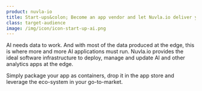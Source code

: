 ```yaml
---
product: nuvla-io
title: Start-ups&colon; Become an app vendor and let Nuvla.io deliver your apps to your customers at the edge and in the cloud, and get paid for it. 
class: target-audience
image: /img/icon/icon-start-up-ai.png
---
```


AI needs data to work. And with most of the data produced at the edge, this is where more and more AI applications must run. Nuvla.io provides the ideal software infrastructure to deploy, manage and update AI and other analytics apps at the edge.

Simply package your app as containers, drop it in the app store and leverage the eco-system in your go-to-market.